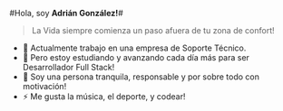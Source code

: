 #Hola, soy **Adrián González!**#

>La Vida siempre comienza un paso afuera de tu zona de confort!

- 🔭 Actualmente trabajo en una empresa de Soporte Técnico.
- 🌱 Pero estoy estudiando y avanzando cada día más para ser Desarrollador Full Stack!
- 💬 Soy una persona tranquila, responsable y por sobre todo con motivación!
- ⚡ Me gusta la música, el deporte, y codear!

